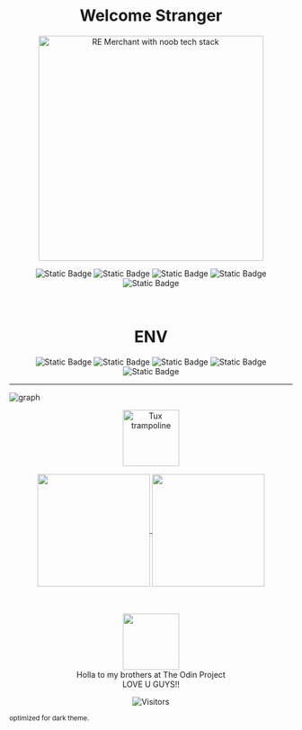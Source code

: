 <h1 align="center">Welcome Stranger</h1>

<div align="center">

  <img src="https://i.ibb.co/99PcscnG/Merchant-re4.png" alt="RE Merchant with noob tech stack" height="400px"/>
 
</div>

</div>

<!--<picture>
 <source media="(prefers-color-scheme: dark)" srcset="https://raw.githubusercontent.com/glovek08/glovek08/refs/heads/main/line-blue_dark.svg">
 <source media="(prefers-color-scheme: light)" srcset="https://raw.githubusercontent.com/glovek08/glovek08/refs/heads/main/line-red-light.svg">
 <img alt="Banner graphical line" src="https://raw.githubusercontent.com/glovek08/glovek08/refs/heads/main/line-blue_dark.svg">
</picture><-->

<div align="center">

  ![Static Badge](https://img.shields.io/badge/JavaScript-feed19?style=for-the-badge&logo=javascript&logoColor=black&logoSize=auto&labelColor=feed19)
  ![Static Badge](https://img.shields.io/badge/Sass-%23CC6699?style=for-the-badge&logo=sass&logoColor=white&logoSize=auto&labelColor=%23CC6699)
  ![Static Badge](https://img.shields.io/badge/C-2b60c9?style=for-the-badge&logo=c&logoColor=white&logoSize=auto&labelColor=2b60c9)
  ![Static Badge](https://img.shields.io/badge/Python-%2339719c?style=for-the-badge&logo=python&logoColor=%23ffce41&logoSize=auto&labelColor=%2339719c)
  ![Static Badge](https://img.shields.io/badge/MySQL-00758F?style=for-the-badge&logo=mysql&logoColor=white&logoSize=auto&labelColor=00758F)


  <br>

# ENV
  ![Static Badge](https://img.shields.io/badge/Linux%20Mint-%2386BE43?style=for-the-badge&logo=linuxmint&logoColor=white&logoSize=auto&labelColor=%2386BE43)
  ![Static Badge](https://img.shields.io/badge/Vim-019733?style=for-the-badge&logo=vim&logoColor=white&logoSize=auto&labelColor=019733)
  ![Static Badge](https://img.shields.io/badge/vscodium-%232F80ED?style=for-the-badge&logo=vscodium&logoColor=white&labelColor=%232F80ED)
  ![Static Badge](https://img.shields.io/badge/Sublime-%23FF9800?style=for-the-badge&logo=sublimetext&logoColor=white&logoSize=auto&labelColor=%23FF9800)
  ![Static Badge](https://img.shields.io/badge/Warp-%2301A4FF?style=for-the-badge&logo=warp&logoColor=white&logoSize=auto&labelColor=%2301A4FF)

</div>

---
![graph](https://github-readme-activity-graph.vercel.app/graph?username=glovek08&bg_color=0000000&color=0066ff&line=2980b9&point=f58217&area_color=0066ff&area=true&hide_border=true)


<p align="center">
 <img src="https://www.animatedimages.org/data/media/1618/animated-tux-image-0136.gif" alt="Tux trampoline" width="100px" />
 </p>

 <div align="center">
 <a href="https://github.com/anuraghazra/github-readme-stats">
  <img height=200 align="center" src="https://github-readme-stats.vercel.app/api?username=glovek08&theme=transparent&card_width=110" />
</a>
<a href="https://github.com/anuraghazra/convoychat">
  <img height=200 align="center" src="https://github-readme-stats.vercel.app/api/top-langs?username=glovek08&layout=compact&langs_count=8&card_width=300&theme=transparent" />
</a>
 </div>
<br />
<br />
<p align="center">
  <a href="https://theodinproject.com" target="_blank">
    <img height="100" src="https://cdn.statically.io/gh/TheOdinProject/curriculum/5f37d43908ef92499e95a9b90fc3cc291a95014c/html_css/project-sign-up-form/odin-lined.png"/>
  </a><br />
Holla to my brothers at The Odin Project<br />
 LOVE U GUYS!!
</p>

<div align="center">
 
 ![Visitors](https://api.visitorbadge.io/api/visitors?path=https%3A%2F%2Fgithub.com%2Fglovek08&label=views&labelColor=%23d9e3f0&countColor=%23555555&style=flat&labelStyle=upper)

</div>
<small>optimized for dark theme.</small>








